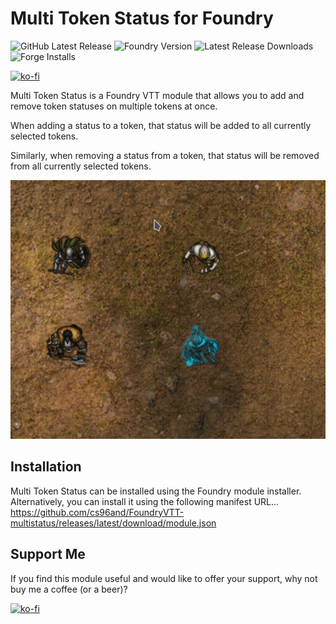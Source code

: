 # Multi Token Status for Foundry

![GitHub Latest Release](https://img.shields.io/github/release/cs96and/FoundryVTT-multistatus?style=for-the-badge)
![Foundry Version](https://img.shields.io/badge/dynamic/json?label=Foundry%20Version&prefix=v&query=%24.compatibility.verified&url=https%3A%2F%2Fraw.githubusercontent.com%2Fcs96and%2FFoundryVTT-multistatus%2Fmaster%2Fmodule.json&style=for-the-badge)
![Latest Release Downloads](https://img.shields.io/github/downloads/cs96and/FoundryVTT-multistatus/latest/total?style=for-the-badge)
![Forge Installs](https://img.shields.io/badge/dynamic/json?label=Forge%20Installs&query=package.installs&suffix=%25&url=https%3A%2F%2Fforge-vtt.com%2Fapi%2Fbazaar%2Fpackage%2Fmultistatus&colorB=4aa94a&style=for-the-badge)

[![ko-fi](https://ko-fi.com/img/githubbutton_sm.svg)](https://ko-fi.com/C0C057N35)

Multi Token Status is a Foundry VTT module that allows you to add and remove token statuses on multiple tokens at once.

When adding a status to a token, that status will be added to all currently selected tokens.

Similarly, when removing a status from a token, that status will be removed from all currently selected tokens.

![](images/multistatus.gif)

## Installation
Multi Token Status can be installed using the Foundry module installer.  Alternatively, you can install it using the following manifest URL...<br>
https://github.com/cs96and/FoundryVTT-multistatus/releases/latest/download/module.json

## Support Me
If you find this module useful and would like to offer your support, why not buy me a coffee (or a beer)?

[![ko-fi](https://ko-fi.com/img/githubbutton_sm.svg)](https://ko-fi.com/C0C057N35)
